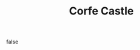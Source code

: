 ---
layout: photo
modal: true
thumb: https://csnapmediahost.github.io/assets1/Thumbs/CorfeCastle1.jpg
full: https://csnapmediahost.github.io/assets1/Render/CorfeCastle1.jpg
size: medium
ar: portrait
body: false
title: "Corfe Castle"
---